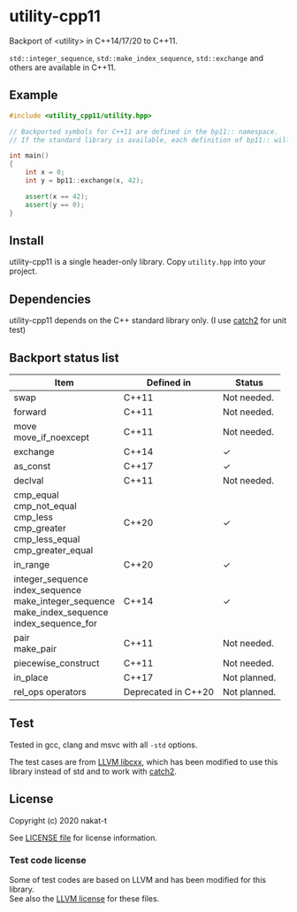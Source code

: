 # utility-cpp11

Backport of &lt;utility&gt; in C++14/17/20 to C++11.

`std::integer_sequence`, `std::make_index_sequence`, `std::exchange` and others are available in C++11.

## Example

```cpp
#include <utility_cpp11/utility.hpp>

// Backported symbols for C++11 are defined in the bp11:: namespace.
// If the standard library is available, each definition of bp11:: will be an alias to std.

int main()
{
    int x = 0;
    int y = bp11::exchange(x, 42);

    assert(x == 42);
    assert(y == 0);
}
```

## Install

utility-cpp11 is a single header-only library. Copy `utility.hpp` into your project.

## Dependencies

utility-cpp11 depends on the C++ standard library only. (I use [catch2](https://github.com/catchorg/Catch2) for unit test)

## Backport status list

| Item | Defined in | Status |
|---|---|---|
| swap | C++11 | Not needed. |
| forward | C++11 | Not needed. |
| move<br />move_if_noexcept | C++11 | Not needed. |
| exchange | C++14 | ✓ |
| as_const | C++17 | ✓ |
| declval | C++11 | Not needed. |
| cmp_equal<br />cmp_not_equal<br />cmp_less<br />cmp_greater<br />cmp_less_equal<br />cmp_greater_equal | C++20 | ✓ |
| in_range | C++20 | ✓ |
| integer_sequence<br />index_sequence<br />make_integer_sequence<br />make_index_sequence<br />index_sequence_for | C++14 | ✓ |
| pair<br />make_pair | C++11 | Not needed. |
| piecewise_construct | C++11 | Not needed. |
| in_place | C++17 | Not planned. |
| rel_ops operators | Deprecated in C++20 | Not planned. |

## Test

Tested in gcc, clang and msvc with all `-std` options.

The test cases are from [LLVM libcxx](https://libcxx.llvm.org/), which has been modified to use this library instead of std and to work with [catch2](https://github.com/catchorg/Catch2).

## License

Copyright (c) 2020 nakat-t

See [LICENSE file](./LICENSE) for license information.

### Test code license

Some of test codes are based on LLVM and has been modified for this library.  
See also the [LLVM license](https://llvm.org/LICENSE.txt) for these files.
